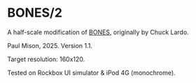 # BONES/2

A half-scale modification of [BONES](https://github.com/mabbbbbbbbbbb/BONES), originally by Chuck Lardo.

Paul Mison, 2025. Version 1.1.

Target resolution: 160x120.

Tested on Rockbox UI simulator & iPod 4G (monochrome).
